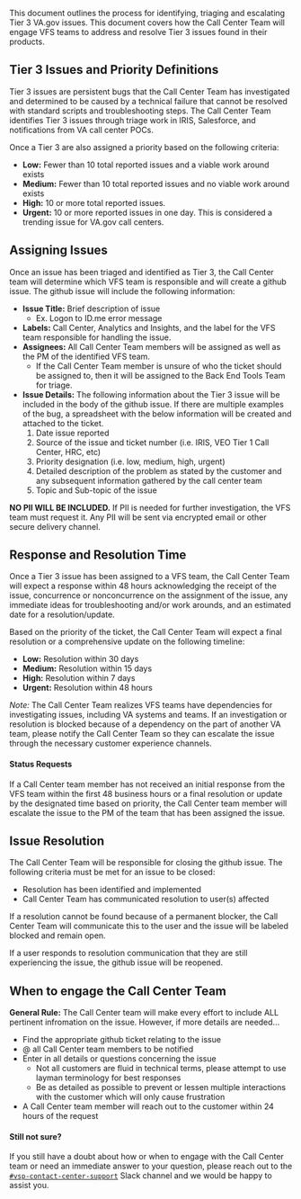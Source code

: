 This document outlines the process for identifying, triaging and escalating Tier 3 VA.gov issues. This document covers how the Call Center Team will engage VFS teams to address and resolve Tier 3 issues found in their products. 

## Tier 3 Issues and Priority Definitions

Tier 3 issues are persistent bugs that the Call Center Team has investigated and determined to be caused by a technical failure that cannot be resolved with standard scripts and troubleshooting steps. The Call Center Team identifies Tier 3 issues through triage work in IRIS, Salesforce, and notifications from VA call center POCs.

Once a Tier 3 are also assigned a priority based on the following criteria:

  * **Low:** Fewer than 10 total reported issues and a viable work around exists
  * **Medium:** Fewer than 10 total reported issues and no viable work around exists
  * **High:** 10 or more total reported issues. 
  * **Urgent:** 10 or more reported issues in one day. This is considered a trending issue for VA.gov call centers. 

## Assigning Issues
Once an issue has been triaged and identified as Tier 3, the Call Center team will determine which VFS team is responsible and will create a github issue. The github issue will include the following information:

* **Issue Title:** Brief description of issue
    * Ex. Logon to ID.me error message
* **Labels:** Call Center, Analytics and Insights, and the label for the VFS team responsible for handling the issue.
* **Assignees:** All Call Center Team members will be assigned as well as the PM of the identified VFS team. 
    * If the Call Center Team member is unsure of who the ticket should be assigned to, then it will be assigned to the Back End Tools Team for triage.
* **Issue Details:** The following information about the Tier 3 issue will be included in the body of the github issue. If there are multiple examples of the bug, a spreadsheet with the below information will be created and attached to the ticket.
  1. Date issue reported
  2. Source of the issue and ticket number (i.e. IRIS, VEO Tier 1 Call Center, HRC, etc)
  3. Priority designation (i.e. low, medium, high, urgent)
  4. Detailed description of the problem as stated by the customer and any subsequent information gathered by the call center team
  5. Topic and Sub-topic of the issue

**NO PII WILL BE INCLUDED.** If PII is needed for further investigation, the VFS team must request it. Any PII will be sent via encrypted email or other secure delivery channel. 

## Response and Resolution Time
Once a Tier 3 issue has been assigned to a VFS team, the Call Center Team will expect a response within 48 hours acknowledging the receipt of the issue, concurrence or nonconcurrence on the assignment of the issue, any immediate ideas for troubleshooting and/or work arounds, and an estimated date for a resolution/update. 

Based on the priority of the ticket, the Call Center Team will expect a final resolution or a comprehensive update on the following timeline: 

  * **Low:** Resolution within 30 days
  * **Medium:** Resolution within 15 days
  * **High:** Resolution within 7 days
  * **Urgent:** Resolution within 48 hours

*Note:* The Call Center Team realizes VFS teams have dependencies for investigating issues, including VA systems and teams. If an investigation or resolution is blocked because of a dependency on the part of another VA team, please notify the Call Center Team so they can escalate the issue through the necessary customer experience channels. 
  
#### Status Requests
If a Call Center team member has not received an initial response from the VFS team within the first 48 business hours or a final resolution or update by the designated time based on priority, the Call Center team member will escalate the issue to the PM of the team that has been assigned the issue. 

## Issue Resolution
The Call Center Team will be responsible for closing the github issue. The following criteria must be met for an issue to be closed:
 * Resolution has been identified and implemented
 * Call Center Team has communicated resolution to user(s) affected

If a resolution cannot be found because of a permanent blocker, the Call Center Team will communicate this to the user and the issue will be labeled blocked and remain open. 

If a user responds to resolution communication that they are still experiencing the issue, the github issue will be reopened. 

## When to engage the Call Center Team
  
**General Rule:** The Call Center team will make every effort to include ALL pertinent infromation on the issue.  However, if more details are needed...
- Find the appropriate github ticket relating to the issue
- @ all Call Center team members to be notified 
- Enter in all details or questions concerning the issue
  - Not all customers are fluid in technical terms, please attempt to use layman terminology for best responses
  - Be as detailed as possible to prevent or lessen multiple interactions with the customer which will only cause frustration
- A Call Center team member will reach out to the customer within 24 hours of the request

#### Still not sure?

If you still have a doubt about how or when to engage with the Call Center team or need an immediate answer to your question, please reach out to the [`#vsp-contact-center-support`](https://dsva.slack.com/messages/CK1FA11H8) Slack channel and we would be happy to assist you.
